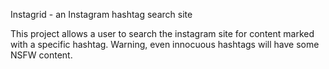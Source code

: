 Instagrid - an Instagram hashtag search site

This project allows a user to search the instagram site for content marked with a specific hashtag. Warning, even innocuous hashtags will have some NSFW content. 
